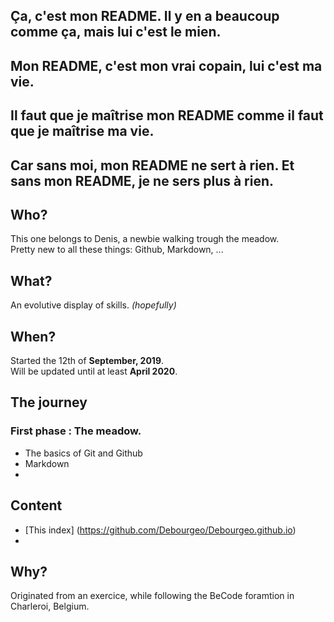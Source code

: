 ## Ça, c'est mon **README**. Il y en a beaucoup comme ça, mais lui c'est le mien.  
## Mon **README**, c'est mon vrai copain, lui c'est ma vie.  
## Il faut que je maîtrise mon **README** comme il faut que je maîtrise ma vie.  
## Car sans moi, mon **README** ne sert à rien. Et sans mon **README**, je ne sers plus à rien.  

## Who?

This one belongs to Denis, a newbie walking trough the meadow.  
Pretty new to all these things: Github, Markdown, ...  

## What?

An evolutive display of skills. *(hopefully)*  

## When?

Started the 12th of **September, 2019**.  
Will be updated until at least **April 2020**.  

## The journey

### First phase : The meadow.

- The basics of Git and Github  
- Markdown  
-  

## Content

- [This index] (https://github.com/Debourgeo/Debourgeo.github.io)  
-  

## Why?  

Originated from an exercice, while following the BeCode foramtion in Charleroi, Belgium.


